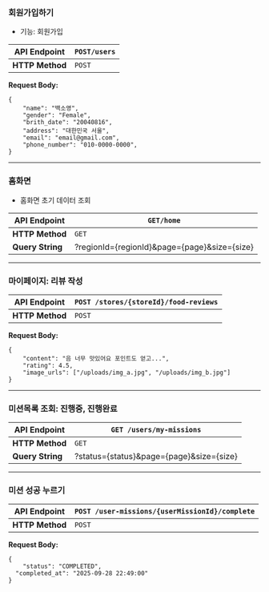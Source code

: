 ### 회원가입하기 

- 기능: 회원가입

| **API Endpoint** | `POST/users` |
| --- | --- |
| **HTTP Method** | `POST` |

**Request Body:**


    { 
    	"name": "백소영",
    	"gender": "Female",
    	"brith_date": "20040816",
    	"address": "대한민국 서울",
    	"email": "email@gmail.com",
    	"phone_number": "010-0000-0000",
    }

---
### 홈화면

- 홈화면 초기 데이터 조회

| **API Endpoint** | `GET/home` |
| --- | --- |
| **HTTP Method** | `GET` |
| **Query String** | ?regionId={regionId}&page={page}&size={size} |
---

### 마이페이지: 리뷰 작성

| **API Endpoint** | `POST /stores/{storeId}/food-reviews` |
| --- | --- |
| **HTTP Method** | `POST` |

**Request Body:**

    { 
    	"content": "음 너무 맛있어요 포인트도 얻고...", 
    	"rating": 4.5, 
    	"image_urls": ["/uploads/img_a.jpg", "/uploads/img_b.jpg"] 
    }

---
### 미션목록 조회: 진행중, 진행완료

| **API Endpoint** | `GET /users/my-missions` |
| --- | --- |
| **HTTP Method** | `GET` |
| **Query String** | ?status={status}&page={page}&size={size} |
---
### 미션 성공 누르기

| **API Endpoint** | `POST /user-missions/{userMissionId}/complete` |
| --- | --- |
| **HTTP Method** | `POST` |

**Request Body:**

    { 
    	"status": "COMPLETED",
      "completed_at": "2025-09-28 22:49:00"
    }

